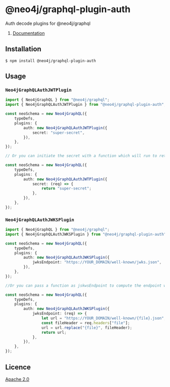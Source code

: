 # @neo4j/graphql-plugin-auth

Auth decode plugins for @neo4j/graphql

1. [Documentation](https://neo4j.com/docs/graphql-manual/current/auth/)

## Installation

```
$ npm install @neo4j/graphql-plugin-auth
```

## Usage

### `Neo4jGraphQLAuthJWTPlugin`

```ts
import { Neo4jGraphQL } from "@neo4j/graphql";
import { Neo4jGraphQLAuthJWTPlugin } from "@neo4j/graphql-plugin-auth";

const neoSchema = new Neo4jGraphQL({
    typeDefs,
    plugins: {
        auth: new Neo4jGraphQLAuthJWTPlugin({
            secret: "super-secret",
        }),
    },
});

// Or you can initiate the secret with a function which will run to retrieve the secret when the request comes in

const neoSchema = new Neo4jGraphQL({
    typeDefs,
    plugins: {
        auth: new Neo4jGraphQLAuthJWTPlugin({
            secret: (req) => {
                return "super-secret";
            },
        }),
    },
});
```

### `Neo4jGraphQLAuthJWKSPlugin`

```ts
import { Neo4jGraphQL } from "@neo4j/graphql";
import { Neo4jGraphQLAuthJWKSPlugin } from "@neo4j/graphql-plugin-auth";

const neoSchema = new Neo4jGraphQL({
    typeDefs,
    plugins: {
        auth: new Neo4jGraphQLAuthJWKSPlugin({
            jwksEndpoint: "https://YOUR_DOMAIN/well-known/jwks.json",
        }),
    },
});

//Or you can pass a function as jskwsEndpoint to compute the endpoint when the request comes in.

const neoSchema = new Neo4jGraphQL({
    typeDefs,
    plugins: {
        auth: new Neo4jGraphQLAuthJWKSPlugin({
            jwksEndpoint: (req) => {
                let url = "https://YOUR_DOMAIN/well-known/{file}.json";
                const fileHeader = req.headers["file"];
                url = url.replace("{file}", fileHeader);
                return url;
            },
        }),
    },
});
```

## Licence

[Apache 2.0](https://github.com/neo4j/graphql/blob/master/packages/graphql-plugin-auth/LICENSE.txt)
